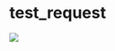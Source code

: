 # test_request

<a href="https://codeclimate.com/github/maletinchess/test_request/maintainability"><img src="https://api.codeclimate.com/v1/badges/6396d55bc76d154da9d0/maintainability" /></a>
